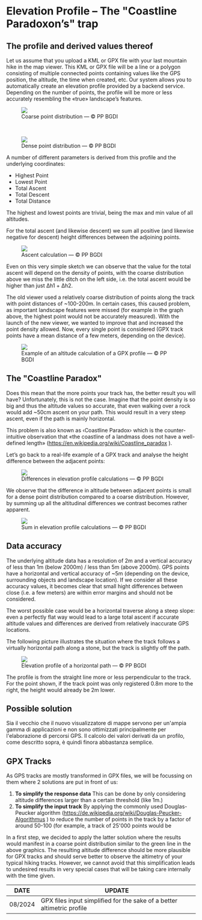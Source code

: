 # Elevation Profile – The "Coastline Paradoxon’s" trap

## The profile and derived values thereof

Let us assume that you upload a KML or GPX file with your last mountain hike in the map viewer. This KML or GPX file will be a line or a polygon consisting of multiple connected points containing values like the GPS position, the altitude, the time when created, etc. Our system allows you to automatically create an elevation profile provided by a backend service. Depending on the number of points, the profile will be more or less accurately resembling the «true» landscape’s features.

<figure>
    <img src="../../static/cms/elevation_profile_01.avif" style="background-color: white">
    <figcaption>Coarse point distribution — © PP BGDI</figcaption>
</figure>

&nbsp;

<figure>
    <img src="../../static/cms/elevation_profile_02.avif" style="background-color: white">
    <figcaption>Dense point distribution — © PP BGDI</figcaption>
</figure>

A number of different parameters is derived from this profile and the underlying coordinates:

- Highest Point
- Lowest Point
- Total Ascent
- Total Descent
- Total Distance

The highest and lowest points are trivial, being the max and min value of all altitudes.

For the total ascent (and likewise descent) we sum all positive (and likewise negative for descent) height differences between the adjoining points.

<figure>
    <img src="../../static/cms/elevation_profile_03.avif" style="background-color: white">
    <figcaption>Ascent calculation — © PP BGDI</figcaption>
</figure>

Even on this very simple sketch we can observe that the value for the total ascent will depend on the density of points, with the coarse distribution above we miss the little ditch on the left side, i.e. the total ascent would be higher than just Δh1 + Δh2.

The old viewer used a relatively coarse distribution of points along the track with point distances of ~100-200m. In certain cases, this caused problem, as important landscape features were missed (for example in the graph above, the highest point would not be accurately measured). With the launch of the new viewer, we wanted to improve that and increased the point density allowed. Now, every single point is considered (GPX track points have a mean distance of a few meters, depending on the device).

<figure>
    <img src="../../static/cms/elevation_profile_04.avif" style="background-color: white">
    <figcaption>Example of an altitude calculation of a GPX profile — © PP BGDI</figcaption>
</figure>

## The "Coastline Paradox"

Does this mean that the more points your track has, the better result you will have? Unfortunately, this is not the case. Imagine that the point density is so big and thus the altitude values so accurate, that even walking over a rock would add ~50cm ascent on your path. This would result in a very steep ascent, even if the path is mainly horizontal.

This problem is also known as ‹Coastline Paradox› which is the counter-intuitive observation that «the coastline of a landmass does not have a well-defined length» (https://en.wikipedia.org/wiki/Coastline_paradox ).

Let’s go back to a real-life example of a GPX track and analyse the height difference between the adjacent points:

<figure>
    <img src="../../static/cms/elevation_profile_05.avif" style="background-color: white">
    <figcaption>Differences in elevation profile calculations — © PP BGDI</figcaption>
</figure>

We observe that the difference in altitude between adjacent points is small for a dense point distribution compared to a coarse distribution. However, by summing up all the altitudinal differences we contrast becomes rather apparent.

<figure>
    <img src="../../static/cms/elevation_profile_06.avif" style="background-color: white">
    <figcaption>Sum in elevation profile calculations — © PP BGDI</figcaption>
</figure>

## Data accuracy

The underlying altitude data has a resolution of 2m and a vertical accuracy of less than 1m (below 2000m) / less than 5m (above 2000m). GPS points have a horizontal and vertical accuracy of ~5m (depending on the device, surrounding objects and landscape location). If we consider all these accuracy values, it becomes clear that small hight differences between close (i.e. a few meters) are within error margins and should not be considered.

The worst possible case would be a horizontal traverse along a steep slope: even a perfectly flat way would lead to a large total ascent if accurate altitude values and differences are derived from relatively inaccurate GPS locations.

The following picture illustrates the situation where the track follows a virtually horizontal path along a stone, but the track is slightly off the path.

<figure>
    <img src="../../static/cms/elevation_profile_07.avif" style="background-color: white">
    <figcaption>Elevation profile of a horizontal path — © PP BGDI</figcaption>
</figure>

The profile is from the straight line more or less perpendicular to the track. For the point shown, if the track point was only registered 0.8m more to the right, the height would already be 2m lower.

## Possible solution

Sia il vecchio che il nuovo visualizzatore di mappe servono per un'ampia gamma di applicazioni e non sono ottimizzati principalmente per l'elaborazione di percorsi GPS. Il calcolo dei valori derivati da un profilo, come descritto sopra, è quindi finora abbastanza semplice.

## GPX Tracks

As GPS tracks are mostly transformed in GPX files, we will be focussing on them where 2 solutions are put in front of us:

1. **To simplify the response data**
   This can be done by only considering altitude differences larger than a certain threshold (like 1m.)
2. **To simplify the input track**
   By applying the commonly used Douglas-Peucker algorithm (https://de.wikipedia.org/wiki/Douglas-Peucker-Algorithmus ) to reduce the number of points in the track by a factor of around 50-100 (for example, a track of 25'000 points would be

In a first step, we decided to apply the latter solution where the results would manifest in a coarse point distribution similar to the green line in the above graphics. The resulting altitude difference should be more plausible for GPX tracks and should serve better to observe the altimetry of your typical hiking tracks. However, we cannot avoid that this simplification leads to undesired results in very special cases that will be taking care internally with the time given.

| DATE    | UPDATE                                                                 |
| ------- | ---------------------------------------------------------------------- |
| 08/2024 | GPX files input simplified for the sake of a better altimetric profile |
